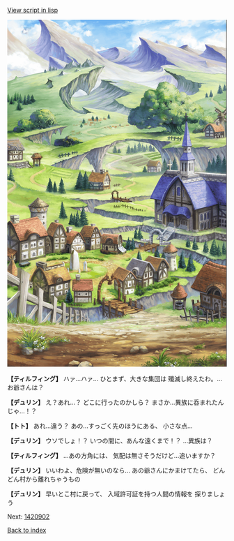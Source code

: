 [View script in lisp](../scripts/1420702.txt)

![004_outland.png](../images/backgrounds/004_outland.png)

**【ティルフィング】**
ハァ…ハァ…
ひとまず、大きな集団は
殲滅し終えたわ。…お爺さんは？

**【デュリン】**
え？あれ…？
どこに行ったのかしら？
まさか…異族に呑まれたんじゃ…！？

**【トト】**
あれ…違う？
あの…すっごく先のほうにある、
小さな点…

**【デュリン】**
ウソでしょ！？
いつの間に、あんな遠くまで！？
…異族は？

**【ティルフィング】**
…あの方角には、
気配は無さそうだけど…追いますか？

**【デュリン】**
いいわよ、危険が無いのなら…
あの爺さんにかまけてたら、
どんどん村から離れちゃうもの

**【デュリン】**
早いとこ村に戻って、
入域許可証を持つ人間の情報を
探りましょう

Next: [1420902](1420902.md)

[Back to index](index.md)
